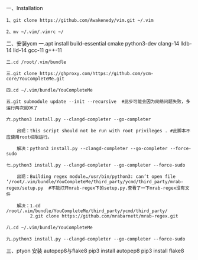 
一、Installation

	1、git clone https://github.com/Awakenedy/vim.git ~/.vim
    
	2、mv ~/.vim/.vimrc ~/
	
二、安装ycm
	一.apt install build-essential cmake python3-dev  clang-14 lldb-14 lld-14 gcc-11 g++-11

	二.cd /root/.vim/bundle

	三.git clone https://ghproxy.com/https://github.com/ycm-core/YouCompleteMe.git

	四.cd ~/.vim/bundle/YouCompleteMe

	五.git submodule update --init --recursive  #此步可能会因为网络问题失败，多运行两次就OK了

	六.python3 install.py --clangd-completer --go-completer

		出现：this script should not be run with root privileges . #此脚本不应使用root权限运行。

		解决：python3 install.py --clangd-completer --go-completer --force-sudo

	七.python3 install.py --clangd-completer --go-completer --force-sudo

		出现：Building regex module…/usr/bin/python3: can’t open file ‘/root/.vim/bundle/YouCompleteMe/third_party/ycmd/third_party/mrab-regex/setup.py  #不能打开mrab-regex下的setup.py.查看了一下mrab-regex没有文件

		解决：1.cd /root/.vim/bundle/YouCompleteMe/third_party/ycmd/third_party/
		     2.git clone https://github.com/mrabarnett/mrab-regex.git

	八.cd ~/.vim/bundle/YouCompleteMe

	九.python3 install.py --clangd-completer --go-completer --force-sudo 

三、ptyon 安装 autopep8与flake8
	pip3 install autopep8
	pip3 install flake8 
